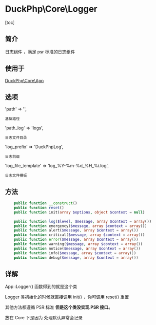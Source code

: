 # DuckPhp\Core\Logger
[toc]

## 简介
日志组件 ，满足 psr 标准的日志组件

## 使用于

[DuckPhp\Core\App](Core-App.md)

## 选项

'path' => '',
    
    基础路径
'path_log' => 'logs',

    日志文件目录
'log_prefix' => 'DuckPhpLog',

    日志前缀
'log_file_template' => 'log_%Y-%m-%d_%H_%i.log',

    日志文件模板 
## 方法
```php
    public function __construct()
    public function reset()
    public function init(array $options, object $context = null)
    
    public function log($level, $message, array $context = array())
    public function emergency($message, array $context = array())
    public function alert($message, array $context = array())
    public function critical($message, array $context = array())
    public function error($message, array $context = array())
    public function warning($message, array $context = array())
    public function notice($message, array $context = array())
    public function info($message, array $context = array())
    public function debug($message, array $context = array())
```
## 详解

App::Logger() 函数得到的就是这个类

Logger 类初始化的时候就直接调用 init() ，你可调用 reset() 重置

其他方法都遵循 PSR 标准 **但是这个类没实现 PSR 接口。**

放在 Core 下是因为 处理默认异常会记录


